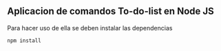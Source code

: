 ## Aplicacion de comandos To-do-list en Node JS

Para hacer uso de ella se deben instalar las dependencias 

```
npm install
````
